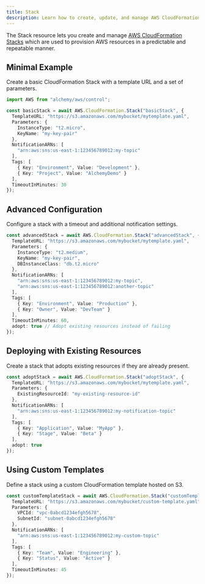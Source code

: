 ```yaml
---
title: Stack
description: Learn how to create, update, and manage AWS CloudFormation Stacks using Alchemy Cloud Control.
---
```



The Stack resource lets you create and manage [AWS CloudFormation Stacks](https://docs.aws.amazon.com/cloudformation/latest/userguide/) which are used to provision AWS resources in a predictable and repeatable manner.

## Minimal Example

Create a basic CloudFormation Stack with a template URL and a set of parameters.

```ts
import AWS from "alchemy/aws/control";

const basicStack = await AWS.CloudFormation.Stack("basicStack", {
  TemplateURL: "https://s3.amazonaws.com/mybucket/mytemplate.yaml",
  Parameters: {
    InstanceType: "t2.micro",
    KeyName: "my-key-pair"
  },
  NotificationARNs: [
    "arn:aws:sns:us-east-1:123456789012:my-topic"
  ],
  Tags: [
    { Key: "Environment", Value: "Development" },
    { Key: "Project", Value: "AlchemyDemo" }
  ],
  TimeoutInMinutes: 30
});
```

## Advanced Configuration

Configure a stack with a timeout and additional notification settings.

```ts
const advancedStack = await AWS.CloudFormation.Stack("advancedStack", {
  TemplateURL: "https://s3.amazonaws.com/mybucket/mytemplate.yaml",
  Parameters: {
    InstanceType: "t2.medium",
    KeyName: "my-key-pair",
    DBInstanceClass: "db.t2.micro"
  },
  NotificationARNs: [
    "arn:aws:sns:us-east-1:123456789012:my-topic",
    "arn:aws:sns:us-east-1:123456789012:another-topic"
  ],
  Tags: [
    { Key: "Environment", Value: "Production" },
    { Key: "Owner", Value: "DevTeam" }
  ],
  TimeoutInMinutes: 60,
  adopt: true // Adopt existing resources instead of failing
});
```

## Deploying with Existing Resources

Create a stack that adopts existing resources if they are already present.

```ts
const adoptStack = await AWS.CloudFormation.Stack("adoptStack", {
  TemplateURL: "https://s3.amazonaws.com/mybucket/mytemplate.yaml",
  Parameters: {
    ExistingResourceId: "my-existing-resource-id"
  },
  NotificationARNs: [
    "arn:aws:sns:us-east-1:123456789012:my-notification-topic"
  ],
  Tags: [
    { Key: "Application", Value: "MyApp" },
    { Key: "Stage", Value: "Beta" }
  ],
  adopt: true
});
```

## Using Custom Templates

Define a stack using a custom CloudFormation template hosted on S3.

```ts
const customTemplateStack = await AWS.CloudFormation.Stack("customTemplateStack", {
  TemplateURL: "https://s3.amazonaws.com/mybucket/custom-template.yaml",
  Parameters: {
    VPCId: "vpc-0abcd1234efgh5678",
    SubnetId: "subnet-0abcd1234efgh5678"
  },
  NotificationARNs: [
    "arn:aws:sns:us-east-1:123456789012:my-custom-topic"
  ],
  Tags: [
    { Key: "Team", Value: "Engineering" },
    { Key: "Status", Value: "Active" }
  ],
  TimeoutInMinutes: 45
});
```
